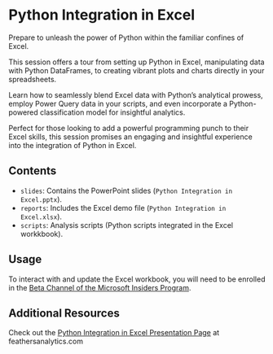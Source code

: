 # Python Integration in Excel

Prepare to unleash the power of Python within the familiar confines of Excel. 

This session offers a tour from setting up Python in Excel, manipulating data with Python DataFrames, to creating vibrant plots and charts directly in your spreadsheets. 

Learn how to seamlessly blend Excel data with Python’s analytical prowess, employ Power Query data in your scripts, and even incorporate a Python-powered classification model for insightful analytics. 

Perfect for those looking to add a powerful programming punch to their Excel skills, this session promises an engaging and insightful experience into the integration of Python in Excel.

## Contents

- `slides`: Contains the PowerPoint slides (`Python Integration in Excel.pptx`).
- `reports`: Includes the Excel demo file (`Python Integration in Excel.xlsx`).
- `scripts`: Analysis scripts (Python scripts integrated in the Excel workkbook).

## Usage

To interact with and update the Excel workbook, you will need to be enrolled in the [Beta Channel of the Microsoft Insiders Program](https://support.microsoft.com/en-gb/office/get-started-with-python-in-excel-a33fbcbe-065b-41d3-82cf-23d05397f53d). 

## Additional Resources

Check out the [Python Integration in Excel Presentation Page](https://feathersanalytics.com/portfolio/python-in-excel/) at feathersanalytics.com
